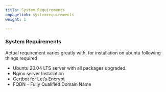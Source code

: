 ```yaml
---
title: System Requirements
onpagelink: systemrequirements
weight: 1

---
```


### **System Requirements**

Actual requirement varies greatly with, for installation on ubuntu following things required

*   Ubuntu 20.04 LTS server with all packages upgraded.
*   Nginx server Installation
*   Certbot for Let’s Encrypt
*   FQDN – Fully Qualified Domain Name
